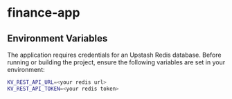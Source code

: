 # finance-app

## Environment Variables

The application requires credentials for an Upstash Redis database. Before
running or building the project, ensure the following variables are set in your
environment:

```bash
KV_REST_API_URL=<your redis url>
KV_REST_API_TOKEN=<your redis token>
```
